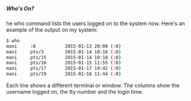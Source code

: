 #####  Who's On?
he who command lists the users logged on to the system now. Here's an example of the output on my system:
``` sh
$ who
mani     :0           2015-01-13 20:00 (:0)
mani     pts/3        2015-01-14 10:16 (:0)
mani     pts/15       2015-01-14 10:18 (:0)
mani     pts/16       2015-01-15 11:55 (:0)
mani     pts/17       2015-01-17 19:42 (:0)
mani     pts/19       2015-01-16 11:44 (:0)
```

Each line shows a different terminal or window. The columns show the username logged on, the tty number and the login time.

